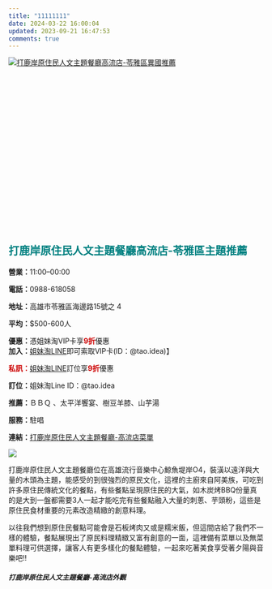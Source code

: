```yaml
---
title: "11111111"
date: 2024-03-22 16:00:04
updated: 2023-09-21 16:47:53
comments: true
---
```

<script type="application/ld+json">
 {
  "@context": "http://schema.org",
  "@type": "Review",
  "name": "傳統與創新的原民料理，聽音樂看夕陽配美食三重享受-打鹿岸原住民人文主題餐廳-高流店",
  "url": "https://ww.bosomgirl.com/2024/03/daluan.html",
  "image": "https://blogger.googleusercontent.com/img/b/R29vZ2xl/AVvXsEjyIWa0IveX_CN3kH3P-vXRdUfnzZPVfDmuJJtIvB3H72MBVpcZCtBktYRXqr9hTd8DuGAtNfpp-hVngFfH8pZPay5ShPYmJCvtavpS6ZeLQn_HYkdttmBNpxOlK-m8-Hp-lu541yfrTa68XQ3hbfge0PdYZGmxJDq68cFuPGkfkTSGJi9i7wdjn6B5FmFx/s1600/%E5%8E%9F%E4%BD%8F%E6%B0%91%E6%94%B932.jpg",
  "author": {
   "@type": "Person",
   "name": "姐妹淘部落客",
   "sameAs": "https://www.facebook.com/bosomgirls/"
  },
  "reviewBody": "位在高雄流行音樂中心鯨魚堤岸O4的一間以原住民為主題餐廳，裝潢以大量的木頭與遠洋為主題，能感受的到很強烈的原民文化，這裡的主廚來自阿美族，可吃到許多原住民傳統文化的餐點，有些餐點呈現原住民的大氣，如木炭烤BBQ份量真的是大到一盤都需要3人一起才能吃完，有些餐點融入大量的刺蔥、芋頭粉，這些是原住民食材重要的元素改照精緻的創意料理。以往我們原住民餐點可能只會想到石板烤肉又或是糯米飯，但這間店給了我們不一樣的體驗，讓我們知道原來原民料理也可以是精緻富有創意的，這裡備有菜單以及無菜單料理可供選擇，讓客人可以有更多樣化的餐點體驗，最後一起吃著美食享受著夕陽跟音樂吧!!",
  "reviewRating": {
   "@type": "Rating",
   "ratingValue": "4.6",
   "bestRating": "5",
   "worstRating": "1"
  },
  "itemReviewed": {
   "@type": "Restaurant",
   "name": "打鹿岸原住民人文主題餐廳-高流店",
   "image": "https://blogger.googleusercontent.com/img/b/R29vZ2xl/AVvXsEjyIWa0IveX_CN3kH3P-vXRdUfnzZPVfDmuJJtIvB3H72MBVpcZCtBktYRXqr9hTd8DuGAtNfpp-hVngFfH8pZPay5ShPYmJCvtavpS6ZeLQn_HYkdttmBNpxOlK-m8-Hp-lu541yfrTa68XQ3hbfge0PdYZGmxJDq68cFuPGkfkTSGJi9i7wdjn6B5FmFx/s1600/%E5%8E%9F%E4%BD%8F%E6%B0%91%E6%94%B932.jpg",
   "priceRange": "$250這裡請打上價格",
   "telephone": "0988-618058",
   "address": {
    "@type": "PostalAddress",
    "streetAddress": "高雄市苓雅區海邊路15號之 4"
   },
   "servesCuisine": "ＢＢＱ 、太平洋饗宴、樹豆羊膝"
  }
 }
</script>

<p style="aspect-ratio: 680 / 453;"><a href="https://blogger.googleusercontent.com/img/b/R29vZ2xl/AVvXsEjyIWa0IveX_CN3kH3P-vXRdUfnzZPVfDmuJJtIvB3H72MBVpcZCtBktYRXqr9hTd8DuGAtNfpp-hVngFfH8pZPay5ShPYmJCvtavpS6ZeLQn_HYkdttmBNpxOlK-m8-Hp-lu541yfrTa68XQ3hbfge0PdYZGmxJDq68cFuPGkfkTSGJi9i7wdjn6B5FmFx/s1600/%E5%8E%9F%E4%BD%8F%E6%B0%91%E6%94%B932.jpg" target="_blank"><img alt="打鹿岸原住民人文主題餐廳高流店-苓雅區異國推薦" data-original-height="453" data-original-width="680" sizes="(max-width:500px) 500px, 960px" src="https://blogger.googleusercontent.com/img/b/R29vZ2xl/AVvXsEjyIWa0IveX_CN3kH3P-vXRdUfnzZPVfDmuJJtIvB3H72MBVpcZCtBktYRXqr9hTd8DuGAtNfpp-hVngFfH8pZPay5ShPYmJCvtavpS6ZeLQn_HYkdttmBNpxOlK-m8-Hp-lu541yfrTa68XQ3hbfge0PdYZGmxJDq68cFuPGkfkTSGJi9i7wdjn6B5FmFx/s680-rw/%E5%8E%9F%E4%BD%8F%E6%B0%91%E6%94%B932.jpg" srcset="https://blogger.googleusercontent.com/img/b/R29vZ2xl/AVvXsEjyIWa0IveX_CN3kH3P-vXRdUfnzZPVfDmuJJtIvB3H72MBVpcZCtBktYRXqr9hTd8DuGAtNfpp-hVngFfH8pZPay5ShPYmJCvtavpS6ZeLQn_HYkdttmBNpxOlK-m8-Hp-lu541yfrTa68XQ3hbfge0PdYZGmxJDq68cFuPGkfkTSGJi9i7wdjn6B5FmFx/s500-rw/%E5%8E%9F%E4%BD%8F%E6%B0%91%E6%94%B932.jpg 500w,https://blogger.googleusercontent.com/img/b/R29vZ2xl/AVvXsEjyIWa0IveX_CN3kH3P-vXRdUfnzZPVfDmuJJtIvB3H72MBVpcZCtBktYRXqr9hTd8DuGAtNfpp-hVngFfH8pZPay5ShPYmJCvtavpS6ZeLQn_HYkdttmBNpxOlK-m8-Hp-lu541yfrTa68XQ3hbfge0PdYZGmxJDq68cFuPGkfkTSGJi9i7wdjn6B5FmFx/s960-rw/%E5%8E%9F%E4%BD%8F%E6%B0%91%E6%94%B932.jpg 960w" /></a></p>

<h2 style="color: teal;">打鹿岸原住民人文主題餐廳高流店-苓雅區主題推薦</h2>

<p>
 <b>營業：</b>11:00–00:00<br />

 <b>電話：</b><span itemprop="telephone">0988-618058</span><br />

 <b>地址：</b><span itemprop="streetAddress">高雄市苓雅區海邊路15號之 4</span><br />

 <b>平均：</b>$500-600人<br />

 <b>優惠：</b>憑姐妹淘VIP卡享<b><span style="color: #cc0000;">9折</span></b>優惠<br /><b>加入：</b><a href="https://line.me/R/ti/p/@tao.idea">姐妹淘LINE</a>即可索取VIP卡(ID：@tao.idea)】<br />

 <b><span style="color: #cc0000;">私訊：</span></b><a href="https://line.me/R/ti/p/@tao.idea">姐妹淘LINE</a>訂位享<b><span style="color: #cc0000;">9折</span></b>優惠<br />

 <b>訂位：</b>姐妹淘Line ID：@tao.idea<br />

 <b>推薦：</b>ＢＢＱ 、太平洋饗宴、樹豆羊膝、山芋湯<br />

 <b>服務：</b>駐唱<br />

 <b>連結：</b><a href="https://ww.bosomgirl.com/2024/03/daluan-mu.html">打鹿岸原住民人文主題餐廳-高流店菜單</a></p>

<!--more-->

<div><img loading="lazy" src="https://blogger.googleusercontent.com/img/b/R29vZ2xl/AVvXsEjN5P1umD2hIZa6f96NZGXqzktuUQjHctpzra7HW9C1N4ohf_WGail5F-q_uZNYbUnKj9CURAbmv4EK97nPeegnhn5NaIo2SVpkOSUnXr8Z_VDFLo6Azrokl3LpPCXdWxu7A8SXgDum87LL/s1600/560-line.gif" /></div>

<p>打鹿岸原住民人文主題餐廳位在高雄流行音樂中心鯨魚堤岸O4，裝潢以遠洋與大量的木頭為主題，能感受的到很強烈的原民文化，這裡的主廚來自阿美族，可吃到許多原住民傳統文化的餐點，有些餐點呈現原住民的大氣，如木炭烤BBQ份量真的是大到一盤都需要3人一起才能吃完有些餐點融入大量的刺蔥、芋頭粉，這些是原住民食材重要的元素改造精緻的創意料理。</p><p>以往我們想到原住民餐點可能會是石板烤肉又或是糯米飯，但這間店給了我們不一樣的體驗，餐點展現出了原民料理精緻又富有創意的一面，這裡備有菜單以及無菜單料理可供選擇，讓客人有更多樣化的餐點體驗，一起來吃著美食享受著夕陽與音樂吧!!</p>

<h5><span style="font-size: 13.28px;">打鹿岸原住民人文主題餐廳-高流店外觀</span></h5>